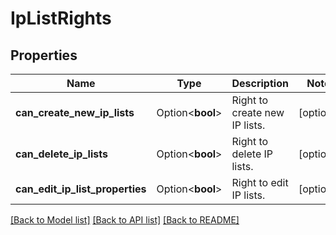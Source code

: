 # IpListRights

## Properties

Name | Type | Description | Notes
------------ | ------------- | ------------- | -------------
**can_create_new_ip_lists** | Option<**bool**> | Right to create new IP lists. | [optional]
**can_delete_ip_lists** | Option<**bool**> | Right to delete IP lists. | [optional]
**can_edit_ip_list_properties** | Option<**bool**> | Right to edit IP lists. | [optional]

[[Back to Model list]](../README.md#documentation-for-models) [[Back to API list]](../README.md#documentation-for-api-endpoints) [[Back to README]](../README.md)


